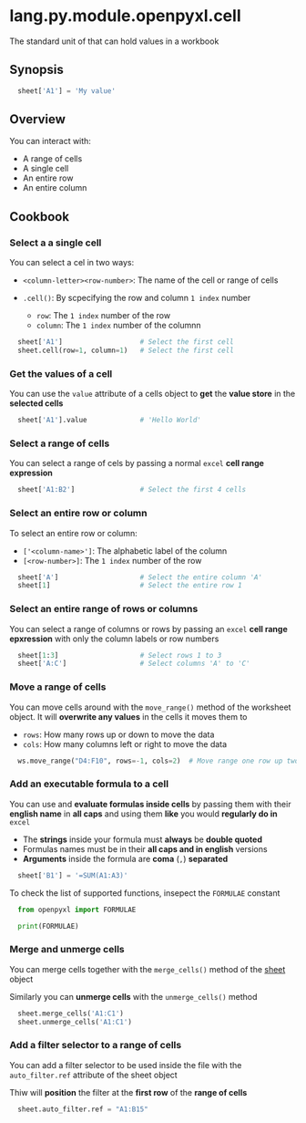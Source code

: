 # lang.py.module.openpyxl.cell

The standard unit of that can hold values in a workbook

## Synopsis

```py
  sheet['A1'] = 'My value'
```

## Overview

You can interact with:

- A range of cells
- A single cell
- An entire row
- An entire column

## Cookbook

### Select a a single cell

You can select a cel in two ways:

- `<column-letter><row-number>`: The name of the cell or range of cells

- `.cell()`: By scpecifying the row and column `1 index` number
  - `row`: The `1 index` number of the row
  - `column`: The `1 index` number of the columnn

```py
  sheet['A1']                   # Select the first cell
  sheet.cell(row=1, column=1)   # Select the first cell
```

### Get the values of a cell

You can use the `value` attribute of a cells object to **get** the **value
store** in the **selected cells**

```py
  sheet['A1'].value             # 'Hello World'
```

### Select a range of cells

You can select a range of cels by passing a normal `excel` **cell range
expression**

```py
  sheet['A1:B2']                # Select the first 4 cells
```

### Select an entire row or column

To select an entire row or column:

- `['<column-name>']`: The alphabetic label of the column
- `[<row-number>]`: The `1 index` number of the row

```py
  sheet['A']                    # Select the entire column 'A'
  sheet[1]                      # Select the entire row 1
```

### Select an entire range of rows or columns

You can select a range of columns or rows by passing an `excel` **cell range
epxression** with only the column labels or row numbers

```py
  sheet[1:3]                    # Select rows 1 to 3
  sheet['A:C']                  # Select columns 'A' to 'C'
```

### Move a range of cells

You can move cells around with the `move_range()` method of the worksheet
object. It will **overwrite any values** in the cells it moves them to

- `rows`: How many rows up or down to move the data
- `cols`: How many columns left or right to move the data

```py
  ws.move_range("D4:F10", rows=-1, cols=2)  # Move range one row up two columns right
```

### Add an executable formula to a cell

You can use and **evaluate formulas inside cells** by passing them with their
**english name** in **all caps** and using them **like** you would **regularly
do in** `excel`

- The **strings** inside your formula must **always** be **double quoted**
- Formulas names must be in their **all caps and in english** versions
- **Arguments** inside the formula are **coma** (`,`) **separated**

```py
  sheet['B1'] = '=SUM(A1:A3)'
```

To check the list of supported functions, insepect the `FORMULAE` constant

```py
  from openpyxl import FORMULAE

  print(FORMULAE)
```

### Merge and unmerge cells

You can merge cells together with the `merge_cells()` method of the
[sheet](./tmox.md) object

Similarly you can **unmerge cells** with the `unmerge_cells()` method

```py
  sheet.merge_cells('A1:C1')
  sheet.unmerge_cells('A1:C1')
```

### Add a filter selector to a range of cells

You can add a filter selector to be used inside the file with the
`auto_filter.ref` attribute of the sheet object

Thiw will **position** the filter at the **first row** of the **range of
cells**

```py
  sheet.auto_filter.ref = "A1:B15"
```
